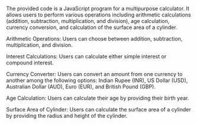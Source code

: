 The provided code is a JavaScript program for a multipurpose calculator. It allows users to perform various operations including arithmetic calculations (addition, subtraction, multiplication, and division), age calculation, currency conversion, and calculation of the surface area of a cylinder.

Arithmetic Operations: Users can choose between addition, subtraction, multiplication, and division.

Interest Calculations: Users can calculate either simple interest or compound interest.

Currency Converter: Users can convert an amount from one currency to another among the following options: Indian Rupee (INR), US Dollar (USD), Australian Dollar (AUD), Euro (EUR), and British Pound (GBP).

Age Calculation: Users can calculate their age by providing their birth year. 

Surface Area of Cylinder: Users can calculate the surface area of a cylinder by providing the radius and height of the cylinder.
